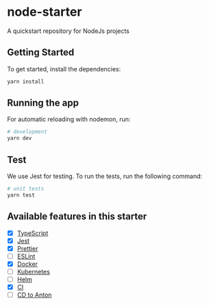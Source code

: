 # node-starter

A quickstart repository for NodeJs projects

## Getting Started

To get started, install the dependencies:

```bash
yarn install
```

## Running the app

For automatic reloading with nodemon, run:

```bash
# development
yarn dev
```

## Test

We use Jest for testing. To run the tests, run the following command:

```bash
# unit tests
yarn test
```


## Available features in this starter

- [x] [TypeScript](https://www.typescriptlang.org/)
- [x] [Jest](https://jestjs.io/)
- [X] [Prettier](https://prettier.io/)
- [ ] [ESLint](https://eslint.org/)
- [X] [Docker](https://www.docker.com/)
- [ ] [Kubernetes](https://kubernetes.io/)
- [ ] [Helm](https://helm.sh/)
- [X] [CI](https://en.wikipedia.org/wiki/Continuous_integration)
- [ ] [CD to Anton](https://en.wikipedia.org/wiki/Continuous_delivery)

